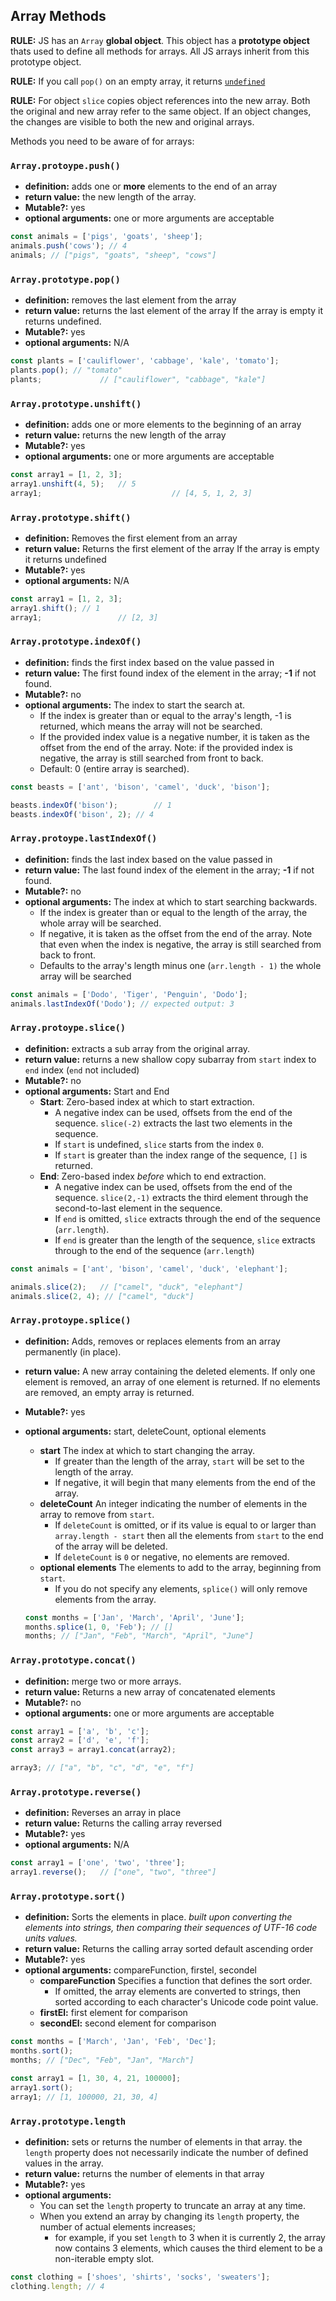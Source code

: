 ## Array Methods

**RULE:** JS has an `Array` **global object**. This object has a **prototype object** thats used to define all methods for arrays. All JS arrays inherit from this prototype object. 

**RULE:** If you call `pop()` on an empty array, it returns [`undefined`](https://developer.mozilla.org/en-US/docs/Web/JavaScript/Reference/Global_Objects/undefined)

**RULE:** For object `slice` copies object references into the new array. Both the original and new array refer to the same object. If an object changes, the changes are visible to both the new and original arrays.

Methods you need to be aware of for arrays:

### **`Array.protoype.push()`**

- **definition:** adds one or **more** elements to the end of an array 
- **return value:** the new length of the array. 
- **Mutable?:** yes
- **optional arguments:** one or more arguments are acceptable

```js
const animals = ['pigs', 'goats', 'sheep'];
animals.push('cows'); // 4
animals; // ["pigs", "goats", "sheep", "cows"]
```

### **`Array.prototype.pop()`**

- **definition:** removes the last element from the array
- **return value:** returns the last element of the array If the array is empty it returns undefined. 
- **Mutable?:** yes
- **optional arguments:** N/A

```js
const plants = ['cauliflower', 'cabbage', 'kale', 'tomato'];
plants.pop(); // "tomato"
plants; 			// ["cauliflower", "cabbage", "kale"]
```

### `Array.prototype.unshift()`

- **definition:** adds one or more elements to the beginning of an array
- **return value:** returns the new length of the array
- **Mutable?:** yes
- **optional arguments:** one or more arguments are acceptable

```js
const array1 = [1, 2, 3];
array1.unshift(4, 5);	// 5
array1;								// [4, 5, 1, 2, 3]
```

### `Array.prototype.shift()`

- **definition:** Removes the first element from an array
- **return value:** Returns the first element of the array If the array is empty it returns undefined 
- **Mutable?:** yes
- **optional arguments:** N/A

```js
const array1 = [1, 2, 3];
array1.shift(); // 1
array1;					// [2, 3]
```

### `Array.prototype.indexOf()`

- **definition:** finds the first index based on the value passed in
- **return value:** The first found index of the element in the array; **-1** if not found.
- **Mutable?:** no
- **optional arguments:** The index to start the search at. 
  - If the index is greater than or equal to the array's length, -1 is returned, which means the array will not be searched. 
  - If the provided index value is a negative number, it is taken as the offset from the end of the array. Note: if the provided index is negative, the array is still searched from front to back. 
  - Default: 0 (entire array is searched).

```js
const beasts = ['ant', 'bison', 'camel', 'duck', 'bison'];

beasts.indexOf('bison');		// 1
beasts.indexOf('bison', 2); // 4
```

### `Array.protoype.lastIndexOf()`

- **definition:** finds the last index based on the value passed in
- **return value:** The last found index of the element in the array; **-1** if not found.
- **Mutable?:** no
- **optional arguments:** The index at which to start searching backwards. 
  - If the index is greater than or equal to the length of the array, the whole array will be searched.
  - If negative, it is taken as the offset from the end of the array. Note that even when the index is negative, the array is still searched from back to front.
  - Defaults to the array's length minus one (`arr.length - 1)` the whole array will be searched

```js
const animals = ['Dodo', 'Tiger', 'Penguin', 'Dodo'];
animals.lastIndexOf('Dodo'); // expected output: 3
```

### `Array.protoype.slice()`

- **definition:** extracts a sub array from the original array.
- **return value:** returns a new shallow copy subarray from `start` index to `end` index (`end` not included) 
- **Mutable?:** no
- **optional arguments:** Start and End
  - **Start**: Zero-based index at which to start extraction.
    - A negative index can be used, offsets from the end of the sequence. `slice(-2)` extracts the last two elements in the sequence.
    - If `start` is undefined, `slice` starts from the index `0`.
    - If `start` is greater than the index range of the sequence, `[]` is returned.
  - **End**: Zero-based index *before* which to end extraction. 
    - A negative index can be used, offsets from the end of the sequence. `slice(2,-1)` extracts the third element through the second-to-last element in the sequence.
    - If `end` is omitted, `slice` extracts through the end of the sequence (`arr.length`).
    - If `end` is greater than the length of the sequence, `slice` extracts through to the end of the sequence (`arr.length`)

```js
const animals = ['ant', 'bison', 'camel', 'duck', 'elephant'];

animals.slice(2);	// ["camel", "duck", "elephant"]
animals.slice(2, 4); // ["camel", "duck"]
```

### `Array.protoype.splice()`

- **definition:** Adds, removes or replaces elements from an array permanently (in place). 

- **return value:** A new array containing the deleted elements. If only one element is removed, an array of one element is returned. If no elements are removed, an empty array is returned.

- **Mutable?:** yes

- **optional arguments:** start, deleteCount, optional elements

  - **start** The index at which to start changing the array.
    - If greater than the length of the array, `start` will be set to the length of the array. 
    - If negative, it will begin that many elements from the end of the array. 
  - **deleteCount** An integer indicating the number of elements in the array to remove from `start`.
    - If `deleteCount` is omitted, or if its value is equal to or larger than `array.length - start` then all the elements from `start` to the end of the array will be deleted.
    - If `deleteCount` is `0` or negative, no elements are removed.
  - **optional elements** The elements to add to the array, beginning from `start`. 
    - If you do not specify any elements, `splice()` will only remove elements from the array.

  ```js
  const months = ['Jan', 'March', 'April', 'June'];
  months.splice(1, 0, 'Feb'); // []
  months; // ["Jan", "Feb", "March", "April", "June"]
  ```

### `Array.prototype.concat()`

- **definition:** merge two or more arrays. 
- **return value:** Returns a new array of concatenated elements
- **Mutable?:** no
- **optional arguments:** one or more arguments are acceptable

```js
const array1 = ['a', 'b', 'c'];
const array2 = ['d', 'e', 'f'];
const array3 = array1.concat(array2);

array3; // ["a", "b", "c", "d", "e", "f"]
```

### `Array.prototype.reverse()`

- **definition:** Reverses an array in place
- **return value:** Returns the calling array reversed
- **Mutable?:** yes
- **optional arguments:** N/A

```js
const array1 = ['one', 'two', 'three'];
array1.reverse();	// ["one", "two", "three"]
```

### `Array.prototype.sort()`

- **definition:** Sorts the elements in place. *built upon converting the elements into strings, then comparing their sequences of UTF-16 code units values.*
- **return value:** Returns the calling array sorted default ascending order
- **Mutable?:** yes
- **optional arguments:** compareFunction, firstel, secondel
  - **compareFunction** Specifies a function that defines the sort order. 
    - If omitted, the array elements are converted to strings, then sorted according to each character's Unicode code point value.
  - **firstEl:** first element for comparison
  - **secondEl:** second element for comparison

```js
const months = ['March', 'Jan', 'Feb', 'Dec'];
months.sort();
months; // ["Dec", "Feb", "Jan", "March"]

const array1 = [1, 30, 4, 21, 100000];
array1.sort();
array1; // [1, 100000, 21, 30, 4]
```

### `Array.prototype.length`

- **definition:** sets or returns the number of elements in that array. the `length` property does not necessarily indicate the number of defined values in the array. 
- **return value:** returns the number of elements in that array
- **Mutable?:** yes
- **optional arguments:** 
  - You can set the `length` property to truncate an array at any time.
  - When you extend an array by changing its `length` property, the number of actual elements increases; 
    - for example, if you set `length` to 3 when it is currently 2, the array now contains 3 elements, which causes the third element to be a non-iterable empty slot.

```js
const clothing = ['shoes', 'shirts', 'socks', 'sweaters'];
clothing.length; // 4
```

